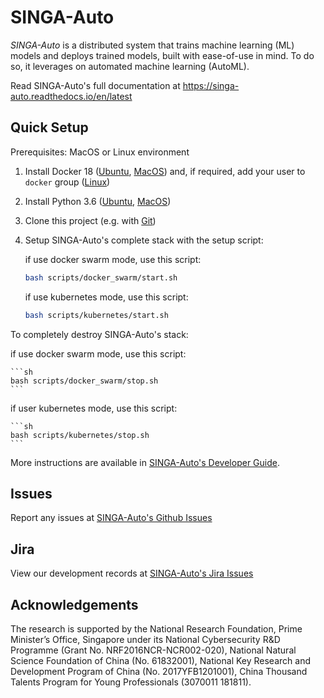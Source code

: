 <!--
    Licensed to the Apache Software Foundation (ASF) under one
    or more contributor license agreements.  See the NOTICE file
    distributed with this work for additional information
    regarding copyright ownership.  The ASF licenses this file
    to you under the Apache License, Version 2.0 (the
    "License"); you may not use this file except in compliance
    with the License.  You may obtain a copy of the License at

      http://www.apache.org/licenses/LICENSE-2.0

    Unless required by applicable law or agreed to in writing,
    software distributed under the License is distributed on an
    "AS IS" BASIS, WITHOUT WARRANTIES OR CONDITIONS OF ANY
    KIND, either express or implied.  See the License for the
    specific language governing permissions and limitations
    under the License.
-->

# SINGA-Auto

*SINGA-Auto* is a distributed system that trains machine learning (ML) models and deploys trained models, built with ease-of-use in mind. To do so, it leverages on automated machine learning (AutoML).

Read SINGA-Auto's full documentation at https://singa-auto.readthedocs.io/en/latest

## Quick Setup

Prerequisites: MacOS or Linux environment

1. Install Docker 18 ([Ubuntu](https://docs.docker.com/install/linux/docker-ce/ubuntu/), [MacOS](https://docs.docker.com/docker-for-mac/install/)) and, if required, add your user to `docker` group ([Linux](https://docs.docker.com/install/linux/linux-postinstall/>))

2. Install Python 3.6 ([Ubuntu](http://ubuntuhandbook.org/index.php/2017/07/install-python-3-6-1-in-ubuntu-16-04-lts/), [MacOS](https://www.python.org/downloads/mac-osx/))

3. Clone this project (e.g. with [Git](https://git-scm.com/downloads>))

4. Setup  SINGA-Auto's complete stack with the setup script:

   if use docker swarm mode, use this script: 

    ```sh
    bash scripts/docker_swarm/start.sh
    ```
    
   if use kubernetes mode, use this script:
   
    ```sh
    bash scripts/kubernetes/start.sh
    ```

  To completely destroy  SINGA-Auto's stack:

   if use docker swarm mode, use this script:
   
    ```sh
    bash scripts/docker_swarm/stop.sh
    ```
    
   if user kubernetes mode, use this script:
   
    ```sh
    bash scripts/kubernetes/stop.sh
    ```

More instructions are available in [SINGA-Auto's Developer Guide](https://singa-auto.readthedocs.io/en/latest).


## Issues

Report any issues at [SINGA-Auto's Github Issues](https://github.com/nusdbsystem/singa-auto/issues)


## Jira

View our development records at [SINGA-Auto's Jira Issues](https://team-1628053718937.atlassian.net/jira/software/projects/SINGAAUTO/issues/)


## Acknowledgements

The research is supported by the National Research Foundation, Prime Minister’s Office, Singapore under its National Cybersecurity R\&D Programme (Grant No. NRF2016NCR-NCR002-020), National Natural Science Foundation of China (No. 61832001), National Key Research and Development Program of China  (No. 2017YFB1201001), China Thousand Talents Program for Young Professionals (3070011 181811).
